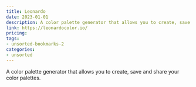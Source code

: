 ```yaml
---
title: Leonardo
date: 2023-01-01
description: A color palette generator that allows you to create, save and share your color palettes.
link: https://leonardocolor.io/
pricing: 
tags: 
- unsorted-bookmarks-2 
categories: 
- unsorted 
---
```


A color palette generator that allows you to create, save and share your color palettes.
